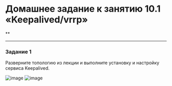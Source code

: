 # Домашнее задание к занятию 10.1 «Keepalived/vrrp»
**


---

### Задание 1

Разверните топологию из лекции и выполните установку и настройку сервиса Keepalived. 

![image](https://github.com/CapStef/9-01-hw/assets/127747855/ad2b7639-789b-43a2-9cb0-df85f2e2c771)
![image](https://github.com/CapStef/9-01-hw/assets/127747855/f383e710-f6bc-4c0d-b9ed-92a2cf2d534b)



